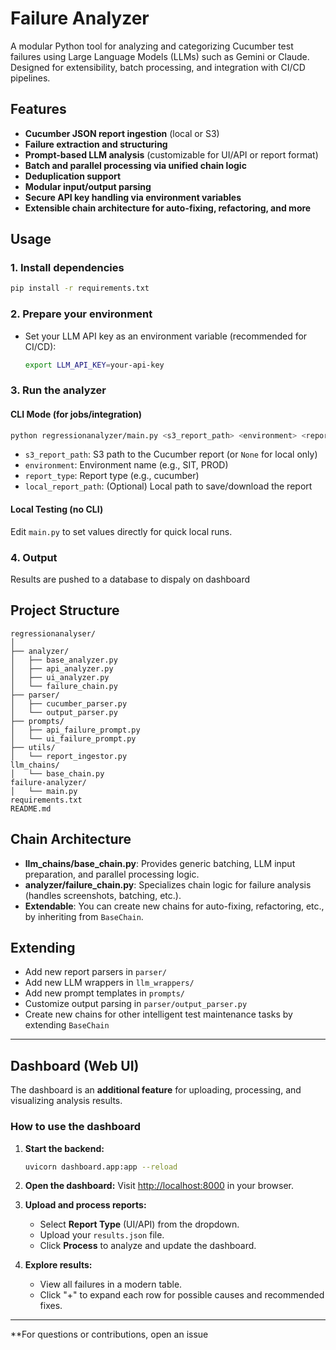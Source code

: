# Failure Analyzer

A modular Python tool for analyzing and categorizing Cucumber test failures using Large Language Models (LLMs) such as Gemini or Claude. Designed for extensibility, batch processing, and integration with CI/CD pipelines.

## Features

- **Cucumber JSON report ingestion** (local or S3)
- **Failure extraction and structuring**
- **Prompt-based LLM analysis** (customizable for UI/API or report format)
- **Batch and parallel processing via unified chain logic**
- **Deduplication support**
- **Modular input/output parsing**
- **Secure API key handling via environment variables**
- **Extensible chain architecture for auto-fixing, refactoring, and more**

## Usage

### 1. Install dependencies

```bash
pip install -r requirements.txt
```

### 2. Prepare your environment

- Set your LLM API key as an environment variable (recommended for CI/CD):
  ```bash
  export LLM_API_KEY=your-api-key
  ```

### 3. Run the analyzer

#### CLI Mode (for jobs/integration)
```bash
python regressionanalyzer/main.py <s3_report_path> <environment> <report_type> [local_report_path]
```
- `s3_report_path`: S3 path to the Cucumber report (or `None` for local only)
- `environment`: Environment name (e.g., SIT, PROD)
- `report_type`: Report type (e.g., cucumber)
- `local_report_path`: (Optional) Local path to save/download the report

#### Local Testing (no CLI)
Edit `main.py` to set values directly for quick local runs.

### 4. Output

Results are pushed to a database to dispaly on dashboard

## Project Structure

```
regressionanalyser/
│
├── analyzer/
│   ├── base_analyzer.py
│   ├── api_analyzer.py
│   ├── ui_analyzer.py
│   └── failure_chain.py
├── parser/
│   ├── cucumber_parser.py
│   └── output_parser.py
├── prompts/
│   ├── api_failure_prompt.py
│   └── ui_failure_prompt.py
├── utils/
│   └── report_ingestor.py
llm_chains/
│   └── base_chain.py
failure-analyzer/
│   └── main.py
requirements.txt
README.md
```

## Chain Architecture

- **llm_chains/base_chain.py**: Provides generic batching, LLM input preparation, and parallel processing logic.
- **analyzer/failure_chain.py**: Specializes chain logic for failure analysis (handles screenshots, batching, etc.).
- **Extendable**: You can create new chains for auto-fixing, refactoring, etc., by inheriting from `BaseChain`.

## Extending

- Add new report parsers in `parser/`
- Add new LLM wrappers in `llm_wrappers/`
- Add new prompt templates in `prompts/`
- Customize output parsing in `parser/output_parser.py`
- Create new chains for other intelligent test maintenance tasks by extending `BaseChain`

---

## Dashboard (Web UI)

The dashboard is an **additional feature** for uploading, processing, and visualizing analysis results.

### How to use the dashboard

1. **Start the backend:**
   ```bash
   uvicorn dashboard.app:app --reload
   ```

2. **Open the dashboard:**
   Visit [http://localhost:8000](http://localhost:8000) in your browser.

3. **Upload and process reports:**
   - Select **Report Type** (UI/API) from the dropdown.
   - Upload your `results.json` file.
   - Click **Process** to analyze and update the dashboard.

4. **Explore results:**
   - View all failures in a modern table.
   - Click "+" to expand each row for possible causes and recommended fixes.

---


**For questions or contributions, open an issue